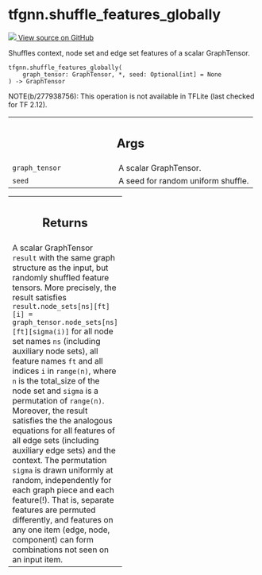 # tfgnn.shuffle_features_globally

<!-- Insert buttons and diff -->

<a target="_blank" href="https://github.com/tensorflow/gnn/tree/master/tensorflow_gnn/graph/graph_tensor_ops.py#L401-L442">
<img src="https://www.tensorflow.org/images/GitHub-Mark-32px.png" /> View source
on GitHub </a>

Shuffles context, node set and edge set features of a scalar GraphTensor.

<pre class="devsite-click-to-copy prettyprint lang-py tfo-signature-link">
<code>tfgnn.shuffle_features_globally(
    graph_tensor: GraphTensor, *, seed: Optional[int] = None
) -> GraphTensor
</code></pre>

<!-- Placeholder for "Used in" -->

NOTE(b/277938756): This operation is not available in TFLite (last checked for
TF 2.12).

<!-- Tabular view -->

 <table class="responsive fixed orange">
<colgroup><col width="214px"><col></colgroup>
<tr><th colspan="2"><h2 class="add-link">Args</h2></th></tr>

<tr>
<td>
<code>graph_tensor</code><a id="graph_tensor"></a>
</td>
<td>
A scalar GraphTensor.
</td>
</tr><tr>
<td>
<code>seed</code><a id="seed"></a>
</td>
<td>
A seed for random uniform shuffle.
</td>
</tr>
</table>

<!-- Tabular view -->

 <table class="responsive fixed orange">
<colgroup><col width="214px"><col></colgroup>
<tr><th colspan="2"><h2 class="add-link">Returns</h2></th></tr>
<tr class="alt">
<td colspan="2">
A scalar GraphTensor <code>result</code> with the same graph structure as the input,
but randomly shuffled feature tensors. More precisely, the result satisfies
<code>result.node_sets[ns][ft][i] = graph_tensor.node_sets[ns][ft][sigma(i)]</code>
for all node set names <code>ns</code> (including auxiliary node sets), all feature
names <code>ft</code> and all indices <code>i</code> in <code>range(n)</code>, where <code>n</code> is the total_size
of the node set and <code>sigma</code> is a permutation of <code>range(n)</code>.
Moreover, the result satisfies the the analogous equations for all features
of all edge sets (including auxiliary edge sets) and the context.
The permutation <code>sigma</code> is drawn uniformly at random, independently for
each graph piece and each feature(!). That is, separate features are
permuted differently, and features on any one item (edge, node, component)
can form combinations not seen on an input item.
</td>
</tr>

</table>
